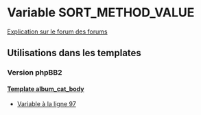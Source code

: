 # Variable SORT_METHOD_VALUE
[Explication sur le forum des forums](http://forum.forumactif.com/t294113-listing-des-variables#SORT_METHOD_VALUE)
## Utilisations dans les templates
### Version phpBB2
#### [Template album_cat_body](subsilver/album_cat_body.md)
* [Variable à la ligne 97](../subsilver/album_cat_body.tpl#L97)